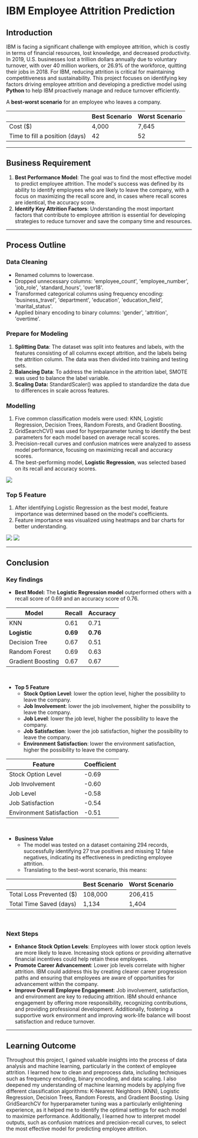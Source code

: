 # IBM Employee Attrition Prediction

## **Introduction**

IBM is facing a significant challenge with employee attrition, which is costly in terms of financial resources, lost knowledge, and decreased productivity. In 2019, U.S. businesses lost a trillion dollars annually due to voluntary turnover, with over 40 million workers, or 26.9% of the workforce, quitting their jobs in 2018. For IBM, reducing attrition is critical for maintaining competitiveness and sustainability. This project focuses on identifying key factors driving employee attrition and developing a predictive model using **Python** to help IBM proactively manage and reduce turnover efficiently.

A **best-worst scenario** for an employee who leaves a company.

|     | Best Scenario | Worst Scenario |
| --- | --- | --- |
| Cost ($) | 4,000 | 7,645 |
| Time to fill a position (days) | 42  | 52  |

---

## **Business Requirement**

1. **Best Performance Model**: The goal was to find the most effective model to predict employee attrition. The model's success was defined by its ability to identify employees who are likely to leave the company, with a focus on maximizing the recall score and, in cases where recall scores are identical, the accuracy score.
2. **Identify Key Attrition Factors**: Understanding the most important factors that contribute to employee attrition is essential for developing strategies to reduce turnover and save the company time and resources.

---

## **Process Outline**

### **Data Cleaning**

- Renamed columns to lowercase.
- Dropped unnecessary columns: 'employee_count', 'employee_number', 'job_role', 'standard_hours', 'over18'.
- Transformed categorical columns using frequency encoding: 'business_travel', 'department', 'education', 'education_field', 'marital_status'.
- Applied binary encoding to binary columns: 'gender', 'attrition', 'overtime'.

### **Prepare for Modeling**

1. **Splitting Data**: The dataset was split into features and labels, with the features consisting of all columns except attrition, and the labels being the attrition column. The data was then divided into training and testing sets.
2. **Balancing Data**: To address the imbalance in the attrition label, SMOTE was used to balance the label variable.
3. **Scaling Data:** StandardScaler() was applied to standardize the data due to differences in scale across features.

### **Modelling**

1. Five common classification models were used: KNN, Logistic Regression, Decision Trees, Random Forests, and Gradient Boosting.
2. GridSearchCV() was used for hyperparameter tuning to identify the best parameters for each model based on average recall scores.
3. Precision-recall curves and confusion matrices were analyzed to assess model performance, focusing on maximizing recall and accuracy scores.
4. The best-performing model, **Logistic Regression**, was selected based on its recall and accuracy scores.

![](https://github.com/KunLinTsai24/IBM-Employee-Attrition-Prediction/blob/main/img/confusion%20matrix.png)

### **Top 5 Feature**

1. After identifying Logistic Regression as the best model, feature importance was determined based on the model's coefficients.
2. Feature importance was visualized using heatmaps and bar charts for better understanding.

![](https://github.com/KunLinTsai24/IBM-Employee-Attrition-Prediction/blob/main/img/heatmap.png)
![](https://github.com/KunLinTsai24/IBM-Employee-Attrition-Prediction/blob/main/img/bar%20chart.png)

---

## **Conclusion**

### **Key findings**

- **Best Model:** The **Logistic Regression model** outperformed others with a recall score of 0.69 and an accuracy score of 0.76.


| Model | Recall | Accuracy |
| --- | --- | --- |
| KNN | 0.61 | 0.71 |
| **Logistic** | **0.69** | **0.76** |
| Decision Tree | 0.67 | 0.51 |
| Random Forest | 0.69 | 0.63 |
| Gradient Boosting | 0.67 | 0.67 |
<br>

- **Top 5 Feature**
  - **Stock Option Level**: lower the option level, higher the possibility to leave the company.
  - **Job Involvement**: lower the job involvement, higher the possibility to leave the company.
  - **Job Level**: lower the job level, higher the possibility to leave the company.
  - **Job Satisfaction**: lower the job satisfaction, higher the possibility to leave the company.
  - **Environment Satisfaction**: lower the environment satisfaction, higher the possibility to leave the company.


| Feature | Coefficient |
| --- | --- |
| Stock Option Level | \-0.69 |
| Job Involvement | \-0.60 |
| Job Level | \-0.58 |
| Job Satisfaction | \-0.54 |
| Environment Satisfaction | \-0.51 |
<br>

- **Business Value**
  - The model was tested on a dataset containing 294 records, successfully identifying 27 true positives and missing 12 false negatives, indicating its effectiveness in predicting employee attrition.
  - Translating to the best-worst scenario, this means:

|     | Best Scenario | Worst Scenario |
| --- | --- | --- |
| Total Loss Prevented ($) | 108,000 | 206,415 |
| Total Time Saved (days) | 1,134 | 1,404 |
<br>

### **Next Steps**

- **Enhance Stock Option Levels**: Employees with lower stock option levels are more likely to leave. Increasing stock options or providing alternative financial incentives could help retain these employees.
- **Promote Career Advancement**: Lower job levels correlate with higher attrition. IBM could address this by creating clearer career progression paths and ensuring that employees are aware of opportunities for advancement within the company.
- **Improve Overall Employee Engagement**: Job involvement, satisfaction, and environment are key to reducing attrition. IBM should enhance engagement by offering more responsibility, recognizing contributions, and providing professional development. Additionally, fostering a supportive work environment and improving work-life balance will boost satisfaction and reduce turnover.

---

## **Learning Outcome**

Throughout this project, I gained valuable insights into the process of data analysis and machine learning, particularly in the context of employee attrition. I learned how to clean and preprocess data, including techniques such as frequency encoding, binary encoding, and data scaling. I also deepened my understanding of machine learning models by applying five different classification algorithms: K-Nearest Neighbors (KNN), Logistic Regression, Decision Trees, Random Forests, and Gradient Boosting. Using GridSearchCV for hyperparameter tuning was a particularly enlightening experience, as it helped me to identify the optimal settings for each model to maximize performance. Additionally, I learned how to interpret model outputs, such as confusion matrices and precision-recall curves, to select the most effective model for predicting employee attrition.
